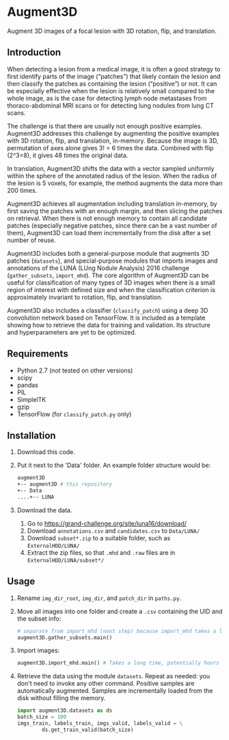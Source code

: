# Augment3D
Augment 3D images of a focal lesion with 3D rotation, flip, and translation.

## Introduction
When detecting a lesion from a medical image, it is often a good strategy to first identify parts of the image (“patches”) that likely contain the lesion and then classify the patches as containing the lesion (“positive”) or not. It can be especially effective when the lesion is relatively small compared to the whole image, as is the case for detecting lymph node metastases from thoraco-abdominal MRI scans or for detecting lung nodules from lung CT scans. 

The challenge is that there are usually not enough positive examples. Augment3D addresses this challenge by augmenting the positive examples with 3D rotation, flip, and translation, in-memory. Because the image is 3D, permutation of axes alone gives 3! = 6 times the data. Combined with flip (2^3=8), it gives 48 times the original data.

In translation, Augment3D shifts the data with a vector sampled uniformly within the sphere of the annotated radius of the lesion. When the radius of the lesion is 5 voxels, for example, the method augments the data more than 200 times. 

Augment3D achieves all augmentation including translation in-memory, by first saving the patches with an enough margin, and then slicing the patches on retrieval. When there is not enough memory to contain all candidate patches (especially negative patches, since there can be a vast number of them), Augment3D can load them incrementally from the disk after a set number of reuse.

Augment3D includes both a general-purpose module that augments 3D patches (`datasets`), and special-purpose modules that imports images and annotations of the LUNA (LUng Nodule Analysis) 2016 challenge (`gather_subsets`, `import_mhd`). The core algorithm of Augment3D can be useful for classification of many types of 3D images when there is a small region of interest with defined size and when the classification criterion is approximately invariant to rotation, flip, and translation. 

Augment3D also includes a classifier (`classify_patch`) using a deep 3D convolution network based on TensorFlow. It is included as a template showing how to retrieve the data for training and validation. Its structure and hyperparameters are yet to be optimized.

## Requirements
* Python 2.7 (not tested on other versions)
* scipy
* pandas
* PIL
* SimpleITK
* gzip
* TensorFlow (for `classify_patch.py` only)

## Installation
1. Download this code.
2. Put it next to the 'Data' folder. An example folder structure would be:

   ```bash
   augment3D
   +-- augment3D # this repository
   +-- Data
   ....+-- LUNA
   ```
        
3. Download the data.
    1. Go to https://grand-challenge.org/site/luna16/download/
    2. Download `annotations.csv` and `candidates.csv` to `Data/LUNA/`
    3. Download `subset*.zip` to a suitable folder, such as `ExternalHDD/LUNA/`
    4. Extract the zip files, so that `.mhd` and `.raw` files are in `ExternalHDD/LUNA/subset*/`

## Usage
1. Rename `img_dir_root`, `img_dir`, and `patch_dir` in `paths.py`.
2. Move all images into one folder and create a `.csv` containing the UID and the subset info:

    ```python
    # separate from import_mhd (next step) because import_mhd takes a long time
    augment3D.gather_subsets.main()
    ```
    
3. Import images:

    ```python
    augment3D.import_mhd.main() # Takes a long time, potentially hours to days
    ```
    
4. Retrieve the data using the module `datasets`. Repeat as needed: you don't need to invoke any other command. Positive samples are automatically augmented. Samples are incrementally loaded from the disk without filling the memory.

    ```python
    import augment3D.datasets as ds
    batch_size = 100
    imgs_train, labels_train, imgs_valid, labels_valid = \
            ds.get_train_valid(batch_size)
    ```


